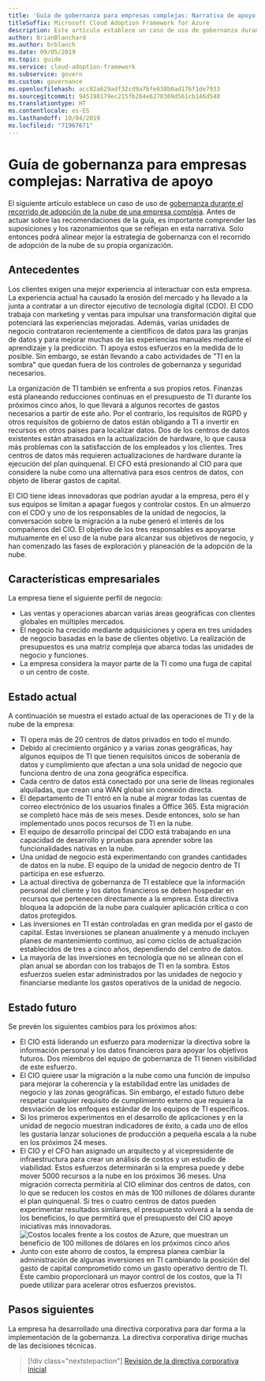 ```yaml
---
title: 'Guía de gobernanza para empresas complejas: Narrativa de apoyo'
titleSuffix: Microsoft Cloud Adoption Framework for Azure
description: Este artículo establece un caso de uso de gobernanza durante el recorrido de adopción de la nube de una empresa compleja.
author: BrianBlanchard
ms.author: brblanch
ms.date: 09/05/2019
ms.topic: guide
ms.service: cloud-adoption-framework
ms.subservice: govern
ms.custom: governance
ms.openlocfilehash: acc82a629adf32cd9a7bfe638b0ad176f1de7933
ms.sourcegitcommit: 945198179ec215fb264e6270369d561cb146d548
ms.translationtype: HT
ms.contentlocale: es-ES
ms.lasthandoff: 10/04/2019
ms.locfileid: "71967671"
---
```

# <a name="governance-guide-for-complex-enterprises-the-supporting-narrative"></a>Guía de gobernanza para empresas complejas: Narrativa de apoyo

El siguiente artículo establece un caso de uso de [gobernanza durante el recorrido de adopción de la nube de una empresa compleja](./index.md). Antes de actuar sobre las recomendaciones de la guía, es importante comprender las suposiciones y los razonamientos que se reflejan en esta narrativa. Solo entonces podrá alinear mejor la estrategia de gobernanza con el recorrido de adopción de la nube de su propia organización.

## <a name="back-story"></a>Antecedentes

Los clientes exigen una mejor experiencia al interactuar con esta empresa. La experiencia actual ha causado la erosión del mercado y ha llevado a la junta a contratar a un director ejecutivo de tecnología digital (CDO). El CDO trabaja con marketing y ventas para impulsar una transformación digital que potenciará las experiencias mejoradas. Además, varias unidades de negocio contrataron recientemente a científicos de datos para las granjas de datos y para mejorar muchas de las experiencias manuales mediante el aprendizaje y la predicción. TI apoya estos esfuerzos en la medida de lo posible. Sin embargo, se están llevando a cabo actividades de "TI en la sombra" que quedan fuera de los controles de gobernanza y seguridad necesarios.

La organización de TI también se enfrenta a sus propios retos. Finanzas está planeando reducciones continuas en el presupuesto de TI durante los próximos cinco años, lo que llevará a algunos recortes de gastos necesarios a partir de este año. Por el contrario, los requisitos de RGPD y otros requisitos de gobierno de datos están obligando a TI a invertir en recursos en otros países para localizar datos. Dos de los centros de datos existentes están atrasados en la actualización de hardware, lo que causa más problemas con la satisfacción de los empleados y los clientes. Tres centros de datos más requieren actualizaciones de hardware durante la ejecución del plan quinquenal. El CFO está presionando al CIO para que considere la nube como una alternativa para esos centros de datos, con objeto de liberar gastos de capital.

El CIO tiene ideas innovadoras que podrían ayudar a la empresa, pero él y sus equipos se limitan a apagar fuegos y controlar costos. En un almuerzo con el CDO y uno de los responsables de la unidad de negocios, la conversación sobre la migración a la nube generó el interés de los compañeros del CIO. El objetivo de los tres responsables es apoyarse mutuamente en el uso de la nube para alcanzar sus objetivos de negocio, y han comenzado las fases de exploración y planeación de la adopción de la nube.

## <a name="business-characteristics"></a>Características empresariales

La empresa tiene el siguiente perfil de negocio:

- Las ventas y operaciones abarcan varias áreas geográficas con clientes globales en múltiples mercados.
- El negocio ha crecido mediante adquisiciones y opera en tres unidades de negocio basadas en la base de clientes objetivo. La realización de presupuestos es una matriz compleja que abarca todas las unidades de negocio y funciones.
- La empresa considera la mayor parte de la TI como una fuga de capital o un centro de coste.

## <a name="current-state"></a>Estado actual

A continuación se muestra el estado actual de las operaciones de TI y de la nube de la empresa:

- TI opera más de 20 centros de datos privados en todo el mundo.
- Debido al crecimiento orgánico y a varias zonas geográficas, hay algunos equipos de TI que tienen requisitos únicos de soberanía de datos y cumplimiento que afectan a una sola unidad de negocio que funciona dentro de una zona geográfica específica.
- Cada centro de datos está conectado por una serie de líneas regionales alquiladas, que crean una WAN global sin conexión directa.
- El departamento de TI entró en la nube al migrar todas las cuentas de correo electrónico de los usuarios finales a Office 365. Esta migración se completó hace más de seis meses. Desde entonces, solo se han implementado unos pocos recursos de TI en la nube.
- El equipo de desarrollo principal del CDO está trabajando en una capacidad de desarrollo y pruebas para aprender sobre las funcionalidades nativas en la nube.
- Una unidad de negocio está experimentando con grandes cantidades de datos en la nube. El equipo de la unidad de negocio dentro de TI participa en ese esfuerzo.
- La actual directiva de gobernanza de TI establece que la información personal del cliente y los datos financieros se deben hospedar en recursos que pertenecen directamente a la empresa. Esta directiva bloquea la adopción de la nube para cualquier aplicación crítica o con datos protegidos.
- Las inversiones en TI están controladas en gran medida por el gasto de capital. Estas inversiones se planean anualmente y a menudo incluyen planes de mantenimiento continuo, así como ciclos de actualización establecidos de tres a cinco años, dependiendo del centro de datos.
- La mayoría de las inversiones en tecnología que no se alinean con el plan anual se abordan con los trabajos de TI en la sombra. Estos esfuerzos suelen estar administrados por las unidades de negocio y financiarse mediante los gastos operativos de la unidad de negocio.

## <a name="future-state"></a>Estado futuro

Se prevén los siguientes cambios para los próximos años:

- El CIO está liderando un esfuerzo para modernizar la directiva sobre la información personal y los datos financieros para apoyar los objetivos futuros. Dos miembros del equipo de gobernanza de TI tienen visibilidad de este esfuerzo.
- El CIO quiere usar la migración a la nube como una función de impulso para mejorar la coherencia y la estabilidad entre las unidades de negocio y las zonas geográficas. Sin embargo, el estado futuro debe respetar cualquier requisito de cumplimiento externo que requiera la desviación de los enfoques estándar de los equipos de TI específicos.
- Si los primeros experimentos en el desarrollo de aplicaciones y en la unidad de negocio muestran indicadores de éxito, a cada uno de ellos les gustaría lanzar soluciones de producción a pequeña escala a la nube en los próximos 24 meses.
- El CIO y el CFO han asignado un arquitecto y al vicepresidente de infraestructura para crear un análisis de costos y un estudio de viabilidad. Estos esfuerzos determinarán si la empresa puede y debe mover 5000 recursos a la nube en los próximos 36 meses. Una migración correcta permitiría al CIO eliminar dos centros de datos, con lo que se reducen los costos en más de 100 millones de dólares durante el plan quinquenal. Si tres o cuatro centros de datos pueden experimentar resultados similares, el presupuesto volverá a la senda de los beneficios, lo que permitirá que el presupuesto del CIO apoye iniciativas más innovadoras.
    ![Costos locales frente a los costos de Azure, que muestran un beneficio de 100 millones de dólares en los próximos cinco años](../../../_images/govern/calculator-enterprise.png)
- Junto con este ahorro de costos, la empresa planea cambiar la administración de algunas inversiones en TI cambiando la posición del gasto de capital comprometido como un gasto operativo dentro de TI. Este cambio proporcionará un mayor control de los costos, que la TI puede utilizar para acelerar otros esfuerzos previstos.

## <a name="next-steps"></a>Pasos siguientes

La empresa ha desarrollado una directiva corporativa para dar forma a la implementación de la gobernanza. La directiva corporativa dirige muchas de las decisiones técnicas.

> [!div class="nextstepaction"]
> [Revisión de la directiva corporativa inicial](./initial-corporate-policy.md)

